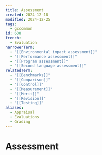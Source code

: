 ```yaml
---
title: Assessment
created: 2024-12-18
modified: 2024-12-25
tags:
  - gccommon
id: 638
french:
  - Evaluation
narrowerTerm:
  - "[[Environmental impact assessment]]"
  - "[[Performance assessment]]"
  - "[[Program assessment]]"
  - "[[Second language assessment]]"
relatedTerm:
  - "[[Benchmarks]]"
  - "[[Comparison]]"
  - "[[Control]]"
  - "[[Measurement]]"
  - "[[Merit]]"
  - "[[Revision]]"
  - "[[Testing]]"
aliases:
  - Appraisal
  - Evaluations
  - Grading
---
```

# Assessment
